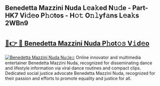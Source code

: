 ## Benedetta Mazzini Nuda L𝚎a𝚔ed N𝚞𝚍e - Part-HK7 Vi𝚍𝚎o P𝚑𝚘tos - H𝚘𝚝 O𝚗𝚕yf𝚊ns L𝚎a𝚔s 2WBn9

# <h2><a href="http://kfe38ry.oniu.top/?m=Benedetta+Mazzini+Nuda">🔗👉 🔴 Benedetta Mazzini Nuda P𝚑ot𝚘𝚜 V𝚒d𝚎o</a></h2>

[![Benedetta Mazzini Nuda Nu𝚍e𝚜](https://i.imgur.com/0qMVB7G.gif)](http://kfe38ry.oniu.top/?m=Benedetta+Mazzini+Nuda)
Online innovator and multimedia entertainer Benedetta Mazzini Nuda, recognized for disseminating dance and lifestyle information via viral dance routines and compact clips. Dedicated social justice advocate Benedetta Mazzini Nuda, recognized for their passion and efforts to promote equality and justice for all.  
